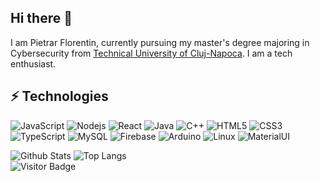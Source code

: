 ## Hi there 👋
I am Pietrar Florentin, currently pursuing my master's degree majoring in Cybersecurity from [Technical University of Cluj-Napoca](https://www.utcluj.ro/). I am a tech enthusiast.

## ⚡ Technologies

![JavaScript](https://img.shields.io/badge/-JavaScript-black?style=flat-square&logo=javascript)
![Nodejs](https://img.shields.io/badge/-Nodejs-black?style=flat-square&logo=Node.js)
![React](https://img.shields.io/badge/-React-black?style=flat-square&logo=react)
![Java](https://img.shields.io/badge/-java-E34A86?style=flat-square&logo=java)
![C++](https://img.shields.io/badge/-C++-00599C?style=flat-square&logo=c)
![HTML5](https://img.shields.io/badge/-HTML5-E34F26?style=flat-square&logo=html5&logoColor=white)
![CSS3](https://img.shields.io/badge/-CSS3-1572B6?style=flat-square&logo=css3)
![TypeScript](https://img.shields.io/badge/-TypeScript-007ACC?style=flat-square&logo=typescript)
![MySQL](https://img.shields.io/badge/-MySQL-black?style=flat-square&logo=mysql)
![Firebase](https://img.shields.io/badge/Firebase-black?style=flat-square&logo=firebase)
![Arduino](https://img.shields.io/badge/Arduino-black?style=flat-square&logo=arduino)
![Linux](https://img.shields.io/badge/Linux-black?style=flat-square&logo=linux)
![MaterialUI](https://img.shields.io/badge/-MatrialUI-0081CB?style=flat-square&logo=material-UI)

![Github Stats](https://github-readme-stats.vercel.app/api?username=florentinmircea&count_private=true&show_icons=true&include_all_commits=true)
![Top Langs](https://github-readme-stats.vercel.app/api/top-langs/?username=florentinmircea&hide=TeX&layout=compact)
<br>
![Visitor Badge](https://visitor-badge.laobi.icu/badge?page_id=florentinmircea.florentinmircea)
<!--
**florentinmircea/florentinmircea** is a ✨ _special_ ✨ repository because its `README.md` (this file) appears on your GitHub profile.

Here are some ideas to get you started:

- 🔭 I’m currently working on ...
- 🌱 I’m currently learning ...
- 👯 I’m looking to collaborate on ...
- 🤔 I’m looking for help with ...
- 💬 Ask me about ...
- 📫 How to reach me: ...
- 😄 Pronouns: ...
- ⚡ Fun fact: ...
-->
